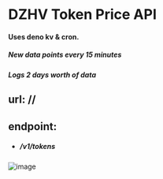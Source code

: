 # DZHV Token Price API
#### Uses deno kv & cron.
##### New data points every 15 minutes
##### Logs 2 days worth of data


## url: //

## endpoint: 
- ##### /v1/tokens
![image](https://github.com/corvardt/DZHV-Deno-API-Beta/assets/124924375/ff4d53bf-5670-46a7-9ad6-2b675e45b9ed)
